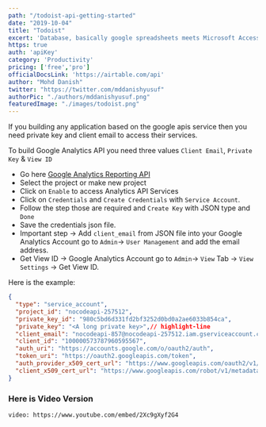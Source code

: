 ```yaml
---
path: "/todoist-api-getting-started"
date: "2019-10-04"
title: "Todoist"
excert: 'Database, basically google spreadsheets meets Microsoft Access'
https: true
auth: 'apiKey'
category: 'Productivity'
pricing: ['free','pro']
officialDocsLink: 'https://airtable.com/api'
author: "Mohd Danish"
twitter: "https://twitter.com/mddanishyusuf"
authorPic: "./authors/mddanishyusuf.png"
featuredImage: "./images/todoist.png"
---
```


If you building any application based on the google apis service then you need private key and client email to access their services.

To build Google Analytics API you need three values `Client Email`, `Private Key` & `View ID`

- Go here [Google Analytics Reporting API](https://console.cloud.google.com/projectselector2/apis/api/analyticsreporting.googleapis.com/overview)
- Select the project or make new project
- Click on `Enable` to access Analytics API Services
- Click on `Credentials` and `Create Credentials` with `Service Account`.
- Follow the step those are required and `Create Key` with JSON type and `Done`
- Save the credentials json file.
- Important step -> Add `client_email` from JSON file into your Google Analytics Account go to `Admin`-> `User Management` and add the email address.
- Get View ID ->  Google Analytics Account go to `Admin`-> `View` Tab -> `View Settings` -> Get View ID.

Here is the example:

```json
{
  "type": "service_account",
  "project_id": "nocodeapi-257512",
  "private_key_id": "980c5bd6d331fd2bf3252d0bd0a2ae6033b854ca",
  "private_key": "<A long private key>",// highlight-line
  "client_email": "nocodeapi-857@nocodeapi-257512.iam.gserviceaccount.com", // highlight-line
  "client_id": "100000573787960595567",
  "auth_uri": "https://accounts.google.com/o/oauth2/auth",
  "token_uri": "https://oauth2.googleapis.com/token",
  "auth_provider_x509_cert_url": "https://www.googleapis.com/oauth2/v1/certs",
  "client_x509_cert_url": "https://www.googleapis.com/robot/v1/metadata/x509/nocodeapi-857%40nocodeapi-257512.iam.gserviceaccount.com"
}
```

### Here is Video Version
`video: https://www.youtube.com/embed/2Xc9gXyf2G4`
